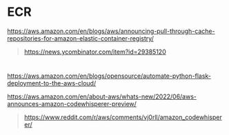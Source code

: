 
# ECR
https://aws.amazon.com/en/blogs/aws/announcing-pull-through-cache-repositories-for-amazon-elastic-container-registry/
> https://news.ycombinator.com/item?id=29385120

#
https://aws.amazon.com/en/blogs/opensource/automate-python-flask-deployment-to-the-aws-cloud/

https://aws.amazon.com/en/about-aws/whats-new/2022/06/aws-announces-amazon-codewhisperer-preview/
> https://www.reddit.com/r/aws/comments/vj0rll/amazon_codewhisperer/